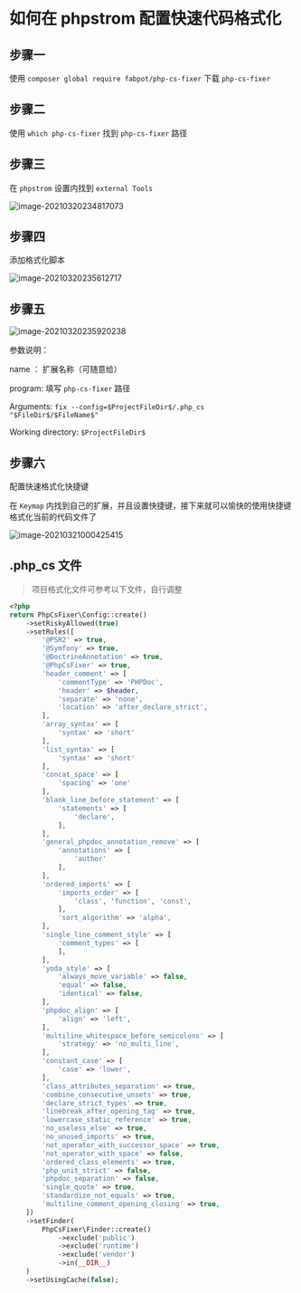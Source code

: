 # 如何在 phpstrom 配置快速代码格式化



## 步骤一

使用 `composer global require fabpot/php-cs-fixer` 下载 `php-cs-fixer`



## 步骤二



使用 `which php-cs-fixer` 找到 `php-cs-fixer` 路径

## 

## 步骤三



在 `phpstrom` 设置内找到 `external Tools`

![image-20210320234817073](./1.png)



## 步骤四

添加格式化脚本

![image-20210320235612717](./2.png)



## 步骤五



![image-20210320235920238](./3.jpg)



参数说明：

name ： 扩展名称（可随意给）

 program: 填写   `php-cs-fixer` 路径

Arguments: `fix --config=$ProjectFileDir$/.php_cs "$FileDir$/$FileName$"`

Working directory: `$ProjectFileDir$`



## 步骤六

配置快速格式化快捷键

在 `Keymap` 内找到自己的扩展，并且设置快捷键，接下来就可以愉快的使用快捷键格式化当前的代码文件了

![image-20210321000425415](./4.png)









## .php_cs 文件

> 项目格式化文件可参考以下文件，自行调整

```php
<?php
return PhpCsFixer\Config::create()
    ->setRiskyAllowed(true)
    ->setRules([
        '@PSR2' => true,
        '@Symfony' => true,
        '@DoctrineAnnotation' => true,
        '@PhpCsFixer' => true,
        'header_comment' => [
            'commentType' => 'PHPDoc',
            'header' => $header,
            'separate' => 'none',
            'location' => 'after_declare_strict',
        ],
        'array_syntax' => [
            'syntax' => 'short'
        ],
        'list_syntax' => [
            'syntax' => 'short'
        ],
        'concat_space' => [
            'spacing' => 'one'
        ],
        'blank_line_before_statement' => [
            'statements' => [
                'declare',
            ],
        ],
        'general_phpdoc_annotation_remove' => [
            'annotations' => [
                'author'
            ],
        ],
        'ordered_imports' => [
            'imports_order' => [
                'class', 'function', 'const',
            ],
            'sort_algorithm' => 'alpha',
        ],
        'single_line_comment_style' => [
            'comment_types' => [
            ],
        ],
        'yoda_style' => [
            'always_move_variable' => false,
            'equal' => false,
            'identical' => false,
        ],
        'phpdoc_align' => [
            'align' => 'left',
        ],
        'multiline_whitespace_before_semicolons' => [
            'strategy' => 'no_multi_line',
        ],
        'constant_case' => [
            'case' => 'lower',
        ],
        'class_attributes_separation' => true,
        'combine_consecutive_unsets' => true,
        'declare_strict_types' => true,
        'linebreak_after_opening_tag' => true,
        'lowercase_static_reference' => true,
        'no_useless_else' => true,
        'no_unused_imports' => true,
        'not_operator_with_successor_space' => true,
        'not_operator_with_space' => false,
        'ordered_class_elements' => true,
        'php_unit_strict' => false,
        'phpdoc_separation' => false,
        'single_quote' => true,
        'standardize_not_equals' => true,
        'multiline_comment_opening_closing' => true,
    ])
    ->setFinder(
        PhpCsFixer\Finder::create()
            ->exclude('public')
            ->exclude('runtime')
            ->exclude('vendor')
            ->in(__DIR__)
    )
    ->setUsingCache(false);

```


